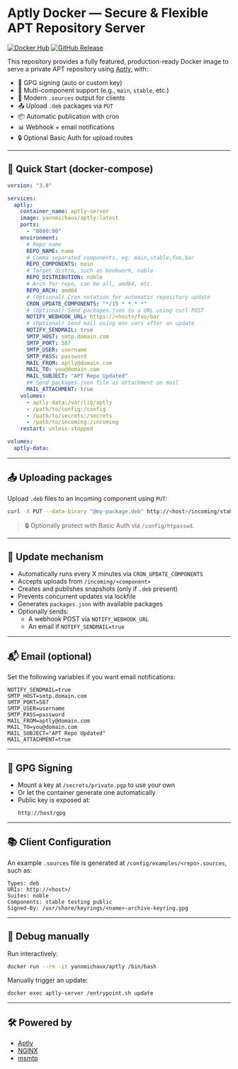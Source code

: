 # Aptly Docker — Secure & Flexible APT Repository Server

[![Docker Hub](https://img.shields.io/docker/pulls/yannmichaux/aptly?style=flat-square)](https://hub.docker.com/r/yannmichaux/aptly)
[![GitHub Release](https://img.shields.io/github/v/release/yannmichaux/aptly-docker?style=flat-square)](https://github.com/yannmichaux/aptly/releases)

This repository provides a fully featured, production-ready Docker image to serve a private APT repository using [Aptly](https://www.aptly.info/), with:

- 🔐 GPG signing (auto or custom key)
- 📂 Multi-component support (e.g., `main`, `stable`, etc.)
- 🧾 Modern `.sources` output for clients
- 📤 Upload `.deb` packages via `PUT`
- 📦 Automatic publication with cron
- 📊 Webhook + email notifications
- 🔒 Optional Basic Auth for upload routes

---

## 🚀 Quick Start (docker-compose)

```yaml
version: "3.8"

services:
  aptly:
    container_name: aptly-server
    image: yannmichaux/aptly:latest
    ports:
      - "8080:80"
    environment:
      # Repo name
      REPO_NAME: name
      # Comma separated components, eg: main,stable,foo,bar
      REPO_COMPONENTS: main
      # Target distro, such as bookworm, noble
      REPO_DISTRIBUTION: noble
      # Arch for repo, can be all, amd64, etc.
      REPO_ARCH: amd64
      # (Optional) Cron notation for automatic repository update
      CRON_UPDATE_COMPONENTS: "*/15 * * * *"
      # (Optional) Send packages.json to a URL using curl POST
      NOTIFY_WEBHOOK_URL: https://<host>/foo/bar
      # (Optional) Send mail using env vars after an update
      NOTIFY_SENDMAIL: true
      SMTP_HOST: smtp.domain.com
      SMTP_PORT: 587
      SMTP_USER: username
      SMTP_PASS: password
      MAIL_FROM: aptly@domain.com
      MAIL_TO: you@domain.com
      MAIL_SUBJECT: "APT Repo Updated"
      ## Send packages.json file as attachment on mail
      MAIL_ATTACHMENT: true
    volumes:
      - aptly-data:/var/lib/aptly
      - /path/to/config:/config
      - /path/to/secrets:/secrets
      - /path/to/incoming:/incoming
    restart: unless-stopped

volumes:
  aptly-data:
```

---

## 📤 Uploading packages

Upload `.deb` files to an incoming component using `PUT`:

```bash
curl -X PUT --data-binary "@my-package.deb" http://<host>/incoming/stable/my-package.deb
```

> 🔒 Optionally protect with Basic Auth via `/config/htpasswd`.

---

## 🔁 Update mechanism

- Automatically runs every X minutes via `CRON_UPDATE_COMPONENTS`
- Accepts uploads from `/incoming/<component>`
- Creates and publishes snapshots (only if `.deb` present)
- Prevents concurrent updates via lockfile
- Generates `packages.json` with available packages
- Optionally sends:
  - A webhook POST via `NOTIFY_WEBHOOK_URL`
  - An email if `NOTIFY_SENDMAIL=true`

---

## 📬 Email (optional)

Set the following variables if you want email notifications:

```env
NOTIFY_SENDMAIL=true
SMTP_HOST=smtp.domain.com
SMTP_PORT=587
SMTP_USER=username
SMTP_PASS=password
MAIL_FROM=aptly@domain.com
MAIL_TO=you@domain.com
MAIL_SUBJECT="APT Repo Updated"
MAIL_ATTACHMENT=true
```

---

## 🔏 GPG Signing

- Mount a key at `/secrets/private.pgp` to use your own
- Or let the container generate one automatically
- Public key is exposed at:
  ```
  http://host/gpg
  ```

---

## 📚 Client Configuration

An example `.sources` file is generated at `/config/examples/<repo>.sources`, such as:

```text
Types: deb
URIs: http://<host>/
Suites: noble
Components: stable testing public
Signed-By: /usr/share/keyrings/<name>-archive-keyring.gpg
```

---

## 🧪 Debug manually

Run interactively:

```bash
docker run --rm -it yannmichaux/aptly /bin/bash
```

Manually trigger an update:

```bash
docker exec aptly-server /entrypoint.sh update
```

---

## 🛠 Powered by

- [Aptly](https://www.aptly.info/)
- [NGINX](https://nginx.org/)
- [msmtp](https://marlam.de/msmtp/)
